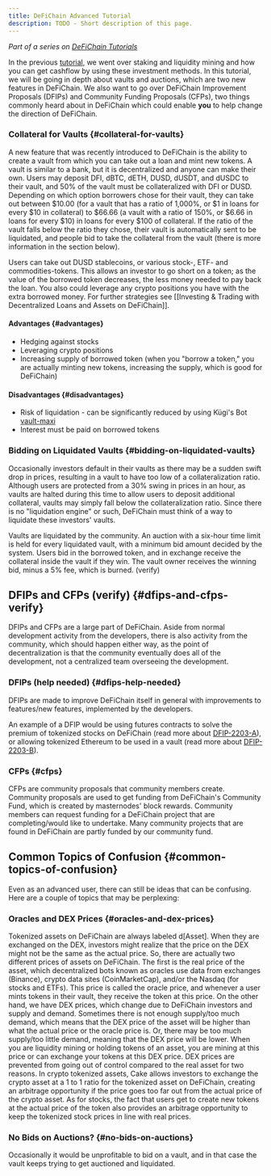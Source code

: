 ```yaml
---
title: DeFiChain Advanced Tutorial
description: TODO - Short description of this page.
---
```


*Part of a series on [DeFiChain Tutorials](./DeFiChain_Tutorials.md)*

In the previous [tutorial](./DeFiChain_Intermediate_Tutorial.md), we went over staking and liquidity mining and how you can get cashflow by using these investment methods. In this tutorial, we will be going in depth about vaults and auctions, which are two new features in DeFiChain. We also want to go over DeFiChain Improvement Proposals (DFIPs) and Community Funding Proposals (CFPs), two things commonly heard about in DeFiChain which could enable **you** to help change the direction of DeFiChain.

### Collateral for Vaults {#collateral-for-vaults}

A new feature that was recently introduced to DeFiChain is the ability to create a vault from which you can take out a loan and mint new tokens. A vault is similar to a bank, but it is decentralized and anyone can make their own. Users may deposit DFI, dBTC, dETH, DUSD, dUSDT, and dUSDC to their vault, and 50% of the vault must be collateralized with DFI or DUSD. Depending on which option borrowers chose for their vault, they can take out between $10.00 (for a vault that has a ratio of 1,000%, or $1 in loans for every $10 in collateral) to $66.66 (a vault with a ratio of 150%, or $6.66 in loans for every $10) in loans for every $100 of collateral. If the ratio of the vault falls below the ratio they chose, their vault is automatically sent to be liquidated, and people bid to take the collateral from the vault (there is more information in the section below).

Users can take out DUSD stablecoins, or various stock-, ETF- and commodities-tokens. This allows an investor to go short on a token; as the value of the borrowed token decreases, the less money needed to pay back the loan. You also could leverage any crypto positions you have with the extra borrowed money. For further strategies see [[Investing & Trading with Decentralized Loans and Assets on DeFiChain]].

#### Advantages {#advantages}

- Hedging against stocks
- Leveraging crypto positions
- Increasing supply of borrowed token (when you "borrow a token," you are actually minting new tokens, increasing the supply, which is good for DeFiChain)

#### Disadvantages {#disadvantages}

- Risk of liquidation - can be significantly reduced by using Kügi's Bot [vault-maxi](https://github.com/kuegi/defichain_maxi)
- Interest must be paid on borrowed tokens

### Bidding on Liquidated Vaults {#bidding-on-liquidated-vaults}

Occasionally investors default in their vaults as there may be a sudden swift drop in prices, resulting in a vault to have too low of a collateralization ratio. Although users are protected from a 30% swing in prices in an hour, as vaults are halted during this time to allow users to deposit additional collateral, vaults may simply fall below the collateralization ratio. Since there is no "liquidation engine" or such, DeFiChain must think of a way to liquidate these investors' vaults.

Vaults are liquidated by the community. An auction with a six-hour time limit is held for every liquidated vault, with a minimum bid amount decided by the system. Users bid in the borrowed token, and in exchange receive the collateral inside the vault if they win. The vault owner receives the winning bid, minus a 5% fee, which is burned. (verify)

## DFIPs and CFPs (verify) {#dfips-and-cfps-verify}

DFIPs and CFPs are a large part of DeFiChain. Aside from normal development activity from the developers, there is also activity from the community, which should happen either way, as the point of decentralization is that the community eventually does all of the development, not a centralized team overseeing the development.

### DFIPs (help needed) {#dfips-help-needed}

DFIPs are made to improve DeFiChain itself in general with improvements to features/new features, implemented by the developers.

An example of a DFIP would be using futures contracts to solve the premium of tokenized stocks on DeFiChain (read more about [DFIP-2203-A](https://github.com/DeFiCh/dfips/issues/127)), or allowing tokenized Ethereum to be used in a vault (read more about [DFIP-2203-B](https://github.com/DeFiCh/dfips/issues/128)).

### CFPs {#cfps}

CFPs are community proposals that community members create. Community proposals are used to get funding from DeFiChain's Community Fund, which is created by masternodes' block rewards. Community members can request funding for a DeFiChain project that are completing/would like to undertake. Many community projects that are found in DeFiChain are partly funded by our community fund.

## Common Topics of Confusion {#common-topics-of-confusion}

Even as an advanced user, there can still be ideas that can be confusing. Here are a couple of topics that may be perplexing:

### Oracles and DEX Prices {#oracles-and-dex-prices}

Tokenized assets on DeFiChain are always labeled d\[Asset\]. When they are exchanged on the DEX, investors might realize that the price on the DEX might not be the same as the actual price. So, there are actually two different prices of assets on DeFiChain. The first is the real price of the asset, which decentralized bots known as oracles use data from exchanges (Binance), crypto data sites (CoinMarketCap), and/or the Nasdaq (for stocks and ETFs). This price is called the oracle price, and whenever a user mints tokens in their vault, they receive the token at this price. On the other hand, we have DEX prices, which change due to DeFiChain investors and supply and demand. Sometimes there is not enough supply/too much demand, which means that the DEX price of the asset will be higher than what the actual price or the oracle price is. Or, there may be too much supply/too little demand, meaning that the DEX price will be lower. When you are liquidity mining or holding tokens of an asset, you are mining at this price or can exchange your tokens at this DEX price. DEX prices are prevented from going out of control compared to the real asset for two reasons. In crypto tokenized assets, Cake allows investors to exchange the crypto asset at a 1 to 1 ratio for the tokenized asset on DeFiChain, creating an arbitrage opportunity if the price goes too far out from the actual price of the crypto asset. As for stocks, the fact that users get to create new tokens at the actual price of the token also provides an arbitrage opportunity to keep the tokenized stock prices in line with real prices.

### No Bids on Auctions? {#no-bids-on-auctions}

Occasionally it would be unprofitable to bid on a vault, and in that case the vault keeps trying to get auctioned and liquidated.

